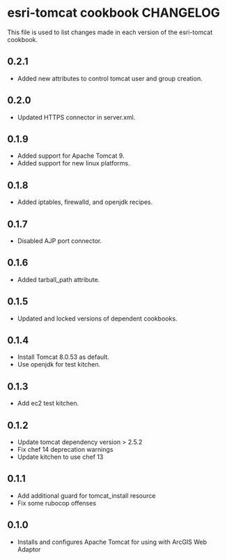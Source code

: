 
esri-tomcat cookbook CHANGELOG
================================

This file is used to list changes made in each version of the esri-tomcat cookbook.

0.2.1
-----

- Added new attributes to control tomcat user and group creation.

0.2.0
-----

- Updated HTTPS connector in server.xml.

0.1.9
-----
- Added support for Apache Tomcat 9.
- Added support for new linux platforms.

0.1.8
-----
- Added iptables, firewalld, and openjdk recipes.

0.1.7
-----
- Disabled AJP port connector.

0.1.6
-----
- Added tarball_path attribute.

0.1.5
-----
- Updated and locked versions of dependent cookbooks.

0.1.4
-----
- Install Tomcat 8.0.53 as default.
- Use openjdk for test kitchen.

0.1.3
-----
- Add ec2 test kitchen.

0.1.2
-----
- Update tomcat dependency version > 2.5.2
- Fix chef 14 deprecation warnings
- Update kitchen to use chef 13

0.1.1
-----
- Add additional guard for tomcat_install resource
- Fix some rubocop offenses

0.1.0
-----
- Installs and configures Apache Tomcat for using with ArcGIS Web Adaptor
